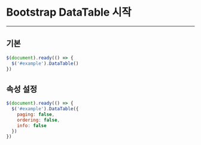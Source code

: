 # Bootstrap DataTable 시작
---

## 기본
~~~js
$(document).ready(() => {
  $('#example').DataTable()
})
~~~

## 속성 설정
~~~js
$(document).ready(() => {
  $('#example').DataTable({
    paging: false,
    ordering: false,
    info: false  
  })
})
~~~
